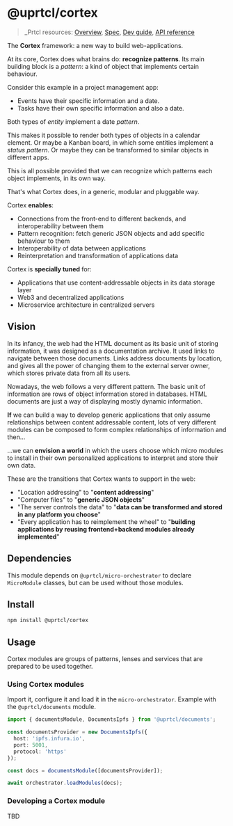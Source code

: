 # @uprtcl/cortex

>_Prtcl resources: [Overview](https://github.com/uprtcl/spec/wiki), [Spec](https://github.com/uprtcl/spec), [Dev guide](https://github.com/uprtcl/js-uprtcl/wiki), [API reference](https://uprtcl.github.io/js-uprtcl/)

The **Cortex** framework: a new way to build web-applications.

At its core, Cortex does what brains do: **recognize patterns**. Its main building block is a _pattern_: a kind of object that implements certain behaviour.

Consider this example in a project management app:

- Events have their specific information and a date.
- Tasks have their own specific information and also a date.

Both types of _entity_ implement a date _pattern_.

This makes it possible to render both types of objects in a calendar element. Or maybe a Kanban board, in which some entities implement a _status pattern_. Or maybe they can be transformed to similar objects in different apps. 

This is all possible provided that we can recognize which patterns each object implements, in its own way. 

That's what Cortex does, in a generic, modular and pluggable way.

Cortex **enables**:

- Connections from the front-end to different backends, and interoperability between them
- Pattern recognition: fetch generic JSON objects and add specific behaviour to them
- Interoperability of data between applications
- Reinterpretation and transformation of applications data

Cortex is **specially tuned** for:

- Applications that use content-addressable objects in its data storage layer
- Web3 and decentralized applications
- Microservice architecture in centralized servers

## Vision

In its infancy, the web had the HTML document as its basic unit of storing information, it was designed as a documentation archive. It used links to navigate between those documents. Links address documents by location, and gives all the power of changing them to the external server owner, which stores private data from all its users.

Nowadays, the web follows a very different pattern. The basic unit of information are rows of object information stored in databases. HTML documents are just a way of displaying mostly dynamic information.

**If** we can build a way to develop generic applications that only assume relationships between content addressable content, lots of very different modules can be composed to form complex relationships of information and then...

...we can **envision a world** in which the users choose which micro modules to install in their own personalized applications to interpret and store their own data.

These are the transitions that Cortex wants to support in the web:

- "Location addressing" to "**content addressing**"
- "Computer files" to "**generic JSON objects**"
- "The server controls the data" to "**data can be transformed and stored in any platform **you** choose**"
- "Every application has to reimplement the wheel" to "**building applications by reusing frontend+backend modules already implemented**"

## Dependencies

This module depends on `@uprtcl/micro-orchestrator` to declare `MicroModule` classes, but can be used without those modules.

## Install

```bash
npm install @uprtcl/cortex
```

## Usage

Cortex modules are groups of patterns, lenses and services that are prepared to be used together.

### Using Cortex modules

Import it, configure it and load it in the `micro-orchestrator`. Example with the `@uprtcl/documents` module.

```ts
import { documentsModule, DocumentsIpfs } from '@uprtcl/documents';

const documentsProvider = new DocumentsIpfs({
  host: 'ipfs.infura.io',
  port: 5001,
  protocol: 'https'
});

const docs = documentsModule([documentsProvider]);

await orchestrator.loadModules(docs);
```

### Developing a Cortex module

TBD
